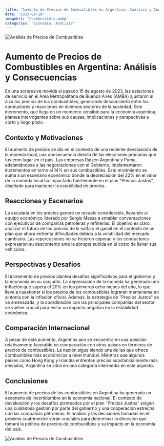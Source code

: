 ```yaml
---
title: "Aumento de Precios de Combustibles en Argentina: Análisis y Consecuencias"
date: "2023-08-19"
imageUrl: "/combustible.webp"
categories: "Economía, Análisis"
---
```


![Análisis de Precios de Combustibles](/combustible.webp)

# Aumento de Precios de Combustibles en Argentina: Análisis y Consecuencias

En una sorpresiva movida el pasado 15 de agosto de 2023, las estaciones de servicio en el Área Metropolitana de Buenos Aires (AMBA) ajustaron al alza los precios de los combustibles, generando desconcierto entre los conductores y reacciones en diversos sectores de la sociedad. Este incremento, que llega en un momento sensible para la economía argentina, plantea interrogantes sobre sus causas, implicaciones y perspectivas a corto y largo plazo.

## Contexto y Motivaciones

El aumento de precios se dio en el contexto de una reciente devaluación de la moneda local, una consecuencia directa de las elecciones primarias que tuvieron lugar en el país. Las empresas Raízen Argentina y Puma, adelantándose a las negociaciones con el Gobierno, implementaron incrementos en torno al 14% en sus combustibles. Este movimiento se suma a un escenario económico donde la depreciación del 22% en el valor de la moneda local ha impactado fuertemente en el plan "Precios Justos", diseñado para mantener la estabilidad de precios.

## Reacciones y Escenarios

La escalada en los precios generó un revuelo considerable, llevando al equipo económico liderado por Sergio Massa a entablar conversaciones con ejecutivos de compañías petroleras y refinerías. El objetivo es claro: analizar el futuro de los precios de la nafta y el gasoil en el contexto de un plan que ahora enfrenta dificultades debido a la volatilidad del mercado cambiario. Las repercusiones no se hicieron esperar, y los conductores expresaron su descontento ante la abrupta subida en el costo de llenar sus vehículos.

## Perspectivas y Desafíos

El incremento de precios plantea desafíos significativos para el gobierno y la economía en su conjunto. La depreciación de la moneda ha generado una inflación que supera el 20% en los primeros ocho meses del año, lo que lleva a cuestionar si los precios de los combustibles lograrán mantenerse en sintonía con la inflación oficial. Además, la estrategia de "Precios Justos" se ve amenazada, y la coordinación con las principales compañías del sector se vuelve crucial para evitar un impacto negativo en la estabilidad económica.

## Comparación Internacional

A pesar de este aumento, Argentina aún se encuentra en una posición relativamente favorable en comparación con otros países en términos de precios de combustibles. La nación sigue siendo una de las que ofrece combustibles más económicos a nivel mundial. Mientras que algunos países como Hong Kong y Islandia enfrentan precios substancialmente más elevados, Argentina se sitúa en una categoría intermedia en este aspecto.

## Conclusiones

El aumento de precios de los combustibles en Argentina ha generado un escenario de incertidumbre en la economía nacional. El contexto de devaluación y los desafíos planteados por el plan "Precios Justos" exigen una cuidadosa gestión por parte del gobierno y una cooperación estrecha con las compañías petroleras. El análisis y las decisiones tomadas en el próximo cuatrimestre serán cruciales para determinar la dirección que tomará la política de precios de combustibles y su impacto en la economía del país.

![Análisis de Precios de Combustibles](/estacion-servicio.webp)
